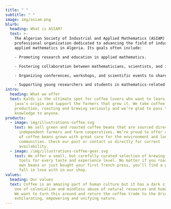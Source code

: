 ```yaml
---
title: " "
subtitle: " "
image: img/asiam.png
blurb:
  heading: What is ASIAM?
  text: >-
    The Algerian Society of Industrial and Applied Mathematics (ASIAM) is a
    professional organization dedicated to advancing the field of industrial and
    applied mathematics in Algeria. Its goals often include:

    - Promoting research and education in applied mathematics. 

    - Fostering collaboration between mathematicians, scientists, and industry professionals to solve real-world problems

    - Organizing conferences, workshops, and scientific events to share knowledge and latest developments. 

    - Supporting young researchers and students in mathematics-related fields.
intro:
  heading: What we offer
  text: Kaldi is the ultimate spot for coffee lovers who want to learn about their
    java’s origin and support the farmers that grew it. We take coffee
    production, roasting and brewing seriously and we’re glad to pass that
    knowledge to anyone.
products:
  - image: img/illustrations-coffee.svg
    text: We sell green and roasted coffee beans that are sourced directly from
      independent farmers and farm cooperatives. We’re proud to offer a variety
      of coffee beans grown with great care for the environment and local
      communities. Check our post or contact us directly for current
      availability.
  - image: /img/illustrations-coffee-gear.svg
    text: We offer a small, but carefully curated selection of brewing gear and
      tools for every taste and experience level. No matter if you roast your
      own beans or just bought your first french press, you’ll find a gadget to
      fall in love with in our shop.
values:
  heading: Our values
  text: Coffee is an amazing part of human culture but it has a dark side too –
    one of colonialism and mindless abuse of natural resources and human lives.
    We want to turn this around and return the coffee trade to the drink’s
    exhilarating, empowering and unifying nature.
---
```

